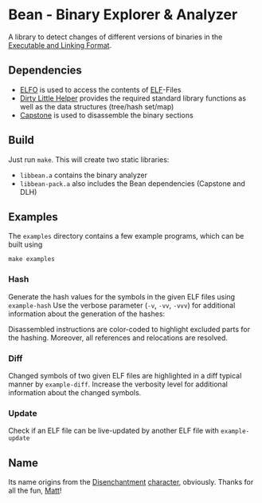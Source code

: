 Bean - Binary Explorer & Analyzer
=================================

A library to detect changes of different versions of binaries in the [Executable and Linking Format](https://en.wikipedia.org/wiki/Executable_and_Linkable_Format).


Dependencies
------------

 - [ELFO](https://gitlab.cs.fau.de/heinloth/elfo) is used to access the contents of [ELF](https://en.wikipedia.org/wiki/Executable_and_Linkable_Format)-Files
 - [Dirty Little Helper](https://gitlab.cs.fau.de/heinloth/dlh) provides the required standard library functions as well as the data structures (tree/hash set/map)
 - [Capstone](http://www.capstone-engine.org/) is used to disassemble the binary sections


Build
-----

Just run `make`. This will create two static libraries:

 - `libbean.a` contains the binary analyzer
 - `libbean-pack.a` also includes the Bean dependencies (Capstone and DLH)


Examples
--------

The `examples` directory contains a few example programs, which can be built using

    make examples

### Hash

Generate the hash values for the symbols in the given ELF files using `example-hash`
Use the verbose parameter (`-v`, `-vv`, `-vvv`) for additional information about the generation of the hashes:

Disassembled instructions are color-coded to highlight excluded parts for the
hashing. Moreover, all references and relocations are resolved.


### Diff

Changed symbols of two given ELF files are highlighted in a diff typical manner by `example-diff`.
Increase the verbosity level for additional information about the changed
symbols.


### Update

Check if an ELF file can be live-updated by another ELF file with `example-update`


Name
----

Its name origins from the [Disenchantment](https://en.wikipedia.org/wiki/Disenchantment_(TV_series)) [character](https://disenchantment.fandom.com/wiki/Bean), obviously.
Thanks for all the fun, [Matt](https://en.wikipedia.org/wiki/Matt_Groening)!
